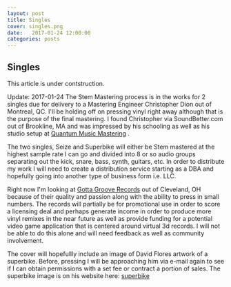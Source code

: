 ```yaml
---
layout: post
title: Singles
cover: singles.png
date:   2017-01-24 12:00:00
categories: posts
---
```


## Singles

This article is under contstruction.
 
 Update: 2017-01-24 The Stem Mastering process is in the works for 2 singles due for delivery 
 to a Mastering Engineer Christopher Dion out of Montreal, QC. I'll be holding off on pressing
 vinyl right away although that is the purpose of the final mastering. I found Christopher via 
 SoundBetter.com out of Brookline, MA and was impressed by his schooling as well as his studio setup at
  [Quantum Music Mastering](http://www.quantum-music.ca/) . 

The two singles, Seize and Superbike will either be Stem mastered at the highest sample rate I can 
go and divided into 8 or so audio groups separating out the kick, snare, bass, synth, guitars, etc. 
In order to distribute my work I will need to create a distribution service starting as a DBA and
hopefully going into another type of business form i.e. LLC. 

Right now I'm looking at [Gotta Groove Records](http://www.gottagrooverecords.com/) out of Cleveland, OH because of their quality and passion 
along with the ability to press in small numbers. The records will partially be for promotional use 
in order to score a licensing deal and perhaps generate income in order to produce more vinyl remixes 
in the near future as well as provide funding for a potential video game application that is centered
around virtual 3d records. I will not be able to do this alone and will need feedback as well as community 
involvement. 

The cover will hopefullly include an image of David Flores artwork of a superbike. Before, pressing I will
be approaching him via e-mail again to see if I can obtain permissions with a set fee or contract a portion 
of sales. The superbike image is on his website here: [superbike](http://davidfloresart.com/blog/2013/01/)


